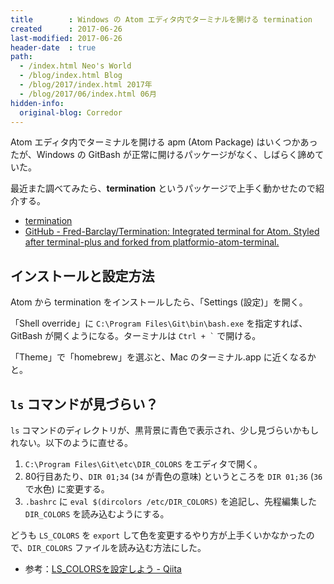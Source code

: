 ```yaml
---
title        : Windows の Atom エディタ内でターミナルを開ける termination
created      : 2017-06-26
last-modified: 2017-06-26
header-date  : true
path:
  - /index.html Neo's World
  - /blog/index.html Blog
  - /blog/2017/index.html 2017年
  - /blog/2017/06/index.html 06月
hidden-info:
  original-blog: Corredor
---
```


Atom エディタ内でターミナルを開ける apm (Atom Package) はいくつかあったが、Windows の GitBash が正常に開けるパッケージがなく、しばらく諦めていた。

最近また調べてみたら、__termination__ というパッケージで上手く動かせたので紹介する。

- [termination](https://atom.io/packages/termination)
- [GitHub - Fred-Barclay/Termination: Integrated terminal for Atom. Styled after terminal-plus and forked from platformio-atom-terminal.](https://github.com/Fred-Barclay/Termination)

## インストールと設定方法

Atom から termination をインストールしたら、「Settings (設定)」を開く。

「Shell override」に `C:\Program Files\Git\bin\bash.exe` を指定すれば、GitBash が開くようになる。ターミナルは `` Ctrl + ` `` で開ける。

「Theme」で「homebrew」を選ぶと、Mac のターミナル.app に近くなるかと。

## `ls` コマンドが見づらい？

`ls` コマンドのディレクトリが、黒背景に青色で表示され、少し見づらいかもしれない。以下のように直せる。

1. `C:\Program Files\Git\etc\DIR_COLORS` をエディタで開く。
2. 80行目あたり、`DIR 01;34` (`34` が青色の意味) というところを `DIR 01;36` (`36` で水色) に変更する。
3. `.bashrc` に `eval $(dircolors /etc/DIR_COLORS)` を追記し、先程編集した `DIR_COLORS` を読み込むようにする。

どうも `LS_COLORS` を `export` して色を変更するやり方が上手くいかなかったので、`DIR_COLORS` ファイルを読み込む方法にした。

- 参考：[LS_COLORSを設定しよう - Qiita](http://qiita.com/yuyuchu3333/items/84fa4e051c3325098be3)
